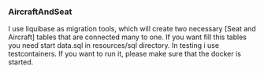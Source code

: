 ### AircraftAndSeat
I use liquibase as migration tools, which will create two necessary [Seat and Aircraft] tables that are connected many to one.
If you want fill this tables you need start data.sql in resources/sql directory.
In testing i use testcontainers.  If you want to run it, please make sure that the docker is started.
